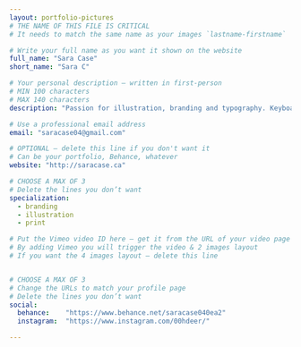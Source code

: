 ```yaml
---
layout: portfolio-pictures
# THE NAME OF THIS FILE IS CRITICAL
# It needs to match the same name as your images `lastname-firstname`

# Write your full name as you want it shown on the website
full_name: "Sara Case"
short_name: "Sara C"

# Your personal description — written in first-person
# MIN 100 characters
# MAX 140 characters
description: "Passion for illustration, branding and typography. Keyboard shortcuts, learning new styles, and good type are life."

# Use a professional email address
email: "saracase04@gmail.com"

# OPTIONAL — delete this line if you don't want it
# Can be your portfolio, Behance, whatever
website: "http://saracase.ca"

# CHOOSE A MAX OF 3
# Delete the lines you don’t want
specialization:
  - branding
  - illustration
  - print

# Put the Vimeo video ID here — get it from the URL of your video page
# By adding Vimeo you will trigger the video & 2 images layout
# If you want the 4 images layout — delete this line


# CHOOSE A MAX OF 3
# Change the URLs to match your profile page
# Delete the lines you don’t want
social:
  behance:    "https://www.behance.net/saracase040ea2"
  instagram:  "https://www.instagram.com/00hdeer/"

---
```

